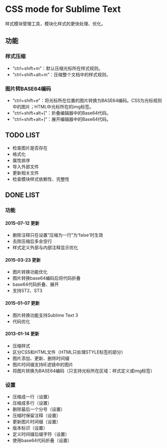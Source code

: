 # CSS mode for Sublime Text #

样式模块管理工具，模块化样式的更快处理、优化。

## 功能 ##
### 样式压缩 ###

*  "ctrl+shift+m"：默认压缩光标所在样式规则。
* "ctrl+shift+alt+m"：压缩整个文档中的样式规则。

### 图片转BASE64编码 ###

* "ctrl+shift+e"：将光标所在位置的图片转换为BASE64编码。CSS为光标规则中的图片；HTML中光标所在的img标签。
* "ctrl+shift+alt+["：折叠编辑器中的Base64代码。
* "ctrl+shift+alt+]"：展开编辑器中的Base64代码。

## TODO LIST ##

* 检查图片是否存在
* 格式化
* 属性排序
* 导入外部文件
* 更新相关文件
* 检查模块样式依赖性、完整性

## DONE LIST ##
### 功能 ###

#### 2015-07-12 更新

* 删除注释只在设置“压缩为一行”为'false'时生效
* 去除压缩后多余空行
* 样式定义外部与内部注释显示优化

#### 2015-03-23 更新

* 图片转换功能优化
* 图片转换base64编码后将代码折叠
* base64代码折叠、展开
* 支持ST2、ST3

#### 2015-01-07 更新

* 图片转换功能支持Sublime Text 3
* 代码优化

#### 2013-01-14 更新

* 压缩样式
* 区分CSS和HTML文件（HTML只处理STYLE标签的部分）
* 图片添加、更新、删除时间缀
* 图片时间缀支持IE滤镜中的图片
* 将图片转换为BASE64编码（只支持光标所在区域：样式定义或img标签）

### 设置 ###
* 压缩成一行（设置）
* 压缩成多行（设置）
* 删除最后一个分号（设置）
* 压缩时保留注释（设置）
* 更新图片时间缀（设置）
* 版本标识（设置）
* 定义时间缀后缀字符（设置）
* 使用base64代码折叠（设置）